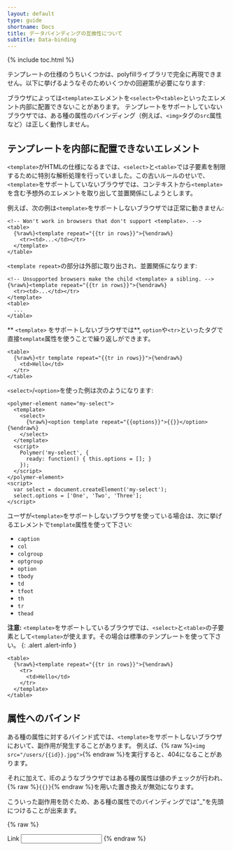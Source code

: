 ```yaml
---
layout: default
type: guide
shortname: Docs
title: データバインディングの互換性について
subtitle: Data-binding
---
```


{% include toc.html %}

テンプレートの仕様のうちいくつかは、polyfillライブラリで完全に再現できません。以下に挙げるようなそのためいくつかの回避策が必要になります:

ブラウザによっては`<template>`エレメントを`<select>`や`<table>`といったエレメント内部に配置できないことがあります。
テンプレートをサポートしていないブラウザでは、ある種の属性のバインディング（例えば、`<img>`タグの`src`属性など）は正しく動作しません。

## テンプレートを内部に配置できないエレメント

`<template>`がHTMLの仕様になるまでは、`<select>`と`<table>`では子要素を制限するために特別な解析処理を行っていました。この古いルールのせいで、`<template>`をサポートしていないブラウザでは、コンテキストから`<template>`を含む予想外のエレメントを取り出して並置関係にしようとします。

例えば、次の例は`<template>`をサポートしないブラウザでは正常に動きません:

    <!-- Won't work in browsers that don't support <template>. -->
    <table>
      {%raw%}<template repeat="{{tr in rows}}">{%endraw%}
        <tr><td>...</td></tr>
      </template>
    </table>

`<template repeat>`の部分は外部に取り出され、並置関係になります:

    <!-- Unsupported browsers make the child <template> a sibling. -->
    {%raw%}<template repeat="{{tr in rows}}">{%endraw%}
      <tr><td>...</td></tr>
    </template>
    <table>
      ...
    </table>

** `<template>` をサポートしないブラウザでは**, `option`や`<tr>`といったタグで直接`template`属性を使うことで繰り返しができます。

    <table>
      {%raw%}<tr template repeat="{{tr in rows}}">{%endraw%}
        <td>Hello</td>
      </tr>
    </table>

`<select>`/`<option>`を使った例は次のようになります:

    <polymer-element name="my-select">
      <template>
        <select>
          {%raw%}<option template repeat="{{options}}">{{}}</option>{%endraw%}
        </select>
      </template>
      <script>
        Polymer('my-select', {
          ready: function() { this.options = []; }
        });
      </script>
    </polymer-element>
    <script>
      var select = document.createElement('my-select');
      select.options = ['One', 'Two', 'Three'];
    </script>

ユーザが`<template>`をサポートしないブラウザを使っている場合は、次に挙げるエレメントで`template`属性を使って下さい:

* `caption`
* `col`
* `colgroup`
* `optgroup`
* `option`
* `tbody`
* `td`
* `tfoot`
* `th`
* `tr`
* `thead`

**注意:** `<template>`をサポートしているブラウザでは、`<select>`と`<table>`の子要素として`<template>`が使えます。その場合は標準のテンプレートを使って下さい。
{: .alert .alert-info }


    <table>
      {%raw%}<template repeat="{{tr in rows}}">{%endraw%}
        <tr>
          <td>Hello</td>
        </tr>
      </template>
    </table>

## 属性へのバインド

ある種の属性に対するバインド式では、`<template>`をサポートしないブラウザにおいて、副作用が発生することがあります。
例えば、{% raw %}`<img src="/users/{{id}}.jpg">`{% endraw %}を実行すると、404になることがあります。

それに加えて、IEのようなブラウザではある種の属性は値のチェックが行われ、{% raw %}`{{}}`{% endraw %}を用いた置き換えが無効になります。

こういった副作用を防ぐため、ある種の属性でのバインディングでは"_"を先頭につけることが出来ます。

{% raw %}
    <img _src="/users/{{id}}.jpg">
    <div _style="color: {{color}}">
    <a _href="{{url}}">Link</a>
    <input type="number" _value="{{number}}">
{% endraw %}


